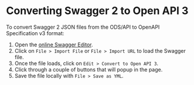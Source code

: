 # Converting Swagger 2 to Open API 3

To convert Swagger 2 JSON files from the ODS/API to OpenAPI Specification v3
format:

1. Open the [online Swagger Editor](https://editor.swagger.io/).
2. Click on `File > Import File` or `File > Import URL` to load the Swagger
   file.
3. Once the file loads, click on `Edit > Convert to Open API 3`.
4. Click through a couple of buttons that will popup in the page.
5. Save the file locally with `File > Save as YML`.
